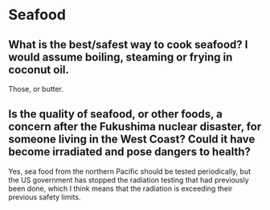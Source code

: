 # Seafood

## What is the best/safest way to cook seafood? I would assume boiling, steaming or frying in coconut oil.
Those, or butter.

## Is the quality of seafood, or other foods, a concern after the Fukushima nuclear disaster, for someone living in the West Coast? Could it have become irradiated and pose dangers to health?
Yes, sea food from the northern Pacific should be tested periodically, but the US government has stopped the radiation testing that had previously been done, which I think means that the radiation is exceeding their previous safety limits.